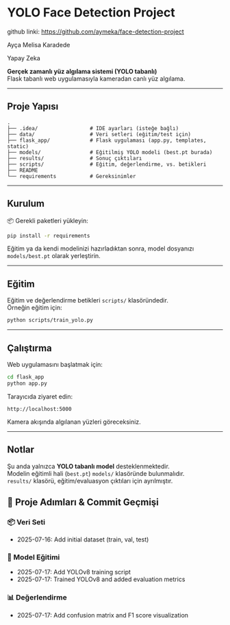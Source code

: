 # YOLO Face Detection Project

github linki: https://github.com/aymeka/face-detection-project

Ayça Melisa Karadede

Yapay Zeka

**Gerçek zamanlı yüz algılama sistemi (YOLO tabanlı)**\
Flask tabanlı web uygulamasıyla kameradan canlı yüz algılama.

---

## Proje Yapısı

```
.
├── .idea/                 # IDE ayarları (isteğe bağlı)
├── data/                  # Veri setleri (eğitim/test için)
├── flask_app/             # Flask uygulaması (app.py, templates, static)
├── models/                # Eğitilmiş YOLO modeli (best.pt burada)
├── results/               # Sonuç çıktıları
├── scripts/               # Eğitim, değerlendirme, vs. betikleri
├── README                 
└── requirements           # Gereksinimler
```

---

## Kurulum

📦 Gerekli paketleri yükleyin:

```bash
pip install -r requirements
```

Eğitim ya da kendi modelinizi hazırladıktan sonra, model dosyanızı `models/best.pt` olarak yerleştirin.

---

## Eğitim

Eğitim ve değerlendirme betikleri `scripts/` klasöründedir.\
Örneğin eğitim için:

```bash
python scripts/train_yolo.py
```

---

## Çalıştırma

Web uygulamasını başlatmak için:

```bash
cd flask_app
python app.py
```

Tarayıcıda ziyaret edin:

```
http://localhost:5000
```

Kamera akışında algılanan yüzleri göreceksiniz.

---

## Notlar

Şu anda yalnızca **YOLO tabanlı model** desteklenmektedir.\
Modelin eğitimli hali (`best.pt`) `models/` klasöründe bulunmalıdır.\
`results/` klasörü, eğitim/evaluasyon çıktıları için ayrılmıştır.

## 📁 Proje Adımları & Commit Geçmişi

### 📦 Veri Seti
- 2025-07-16: Add initial dataset (train, val, test)

### 🧠 Model Eğitimi
- 2025-07-17: Add YOLOv8 training script
- 2025-07-17: Trained YOLOv8 and added evaluation metrics

### 📊 Değerlendirme
- 2025-07-17: Add confusion matrix and F1 score visualization





